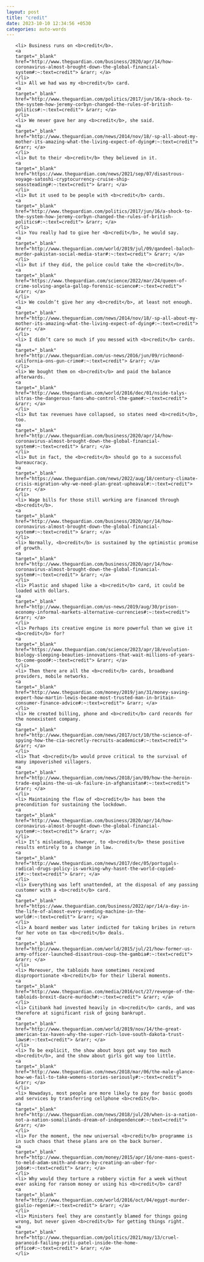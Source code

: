 ```yaml
---
layout: post
title: "credit"
date: 2023-10-10 12:34:56 +0530
categories: auto-words
---
```

<ol>

    <li> Business runs on <b>credit</b>.
    <a 
    target="_blank" 
    href="http://www.theguardian.com/business/2020/apr/14/how-coronavirus-almost-brought-down-the-global-financial-system#:~:text=credit"> &rarr; </a>
    </li>
    <li> All we had was my <b>credit</b> card.
    <a 
    target="_blank" 
    href="http://www.theguardian.com/politics/2017/jun/16/a-shock-to-the-system-how-jeremy-corbyn-changed-the-rules-of-british-politics#:~:text=credit"> &rarr; </a>
    </li>
    <li> We never gave her any <b>credit</b>, she said.
    <a 
    target="_blank" 
    href="http://www.theguardian.com/news/2014/nov/18/-sp-all-about-my-mother-its-amazing-what-the-living-expect-of-dying#:~:text=credit"> &rarr; </a>
    </li>
    <li> But to their <b>credit</b> they believed in it.
    <a 
    target="_blank" 
    href="https://www.theguardian.com/news/2021/sep/07/disastrous-voyage-satoshi-cryptocurrency-cruise-ship-seassteading#:~:text=credit"> &rarr; </a>
    </li>
    <li> But it used to be people with <b>credit</b> cards.
    <a 
    target="_blank" 
    href="http://www.theguardian.com/politics/2017/jun/16/a-shock-to-the-system-how-jeremy-corbyn-changed-the-rules-of-british-politics#:~:text=credit"> &rarr; </a>
    </li>
    <li> You really had to give her <b>credit</b>, he would say.
    <a 
    target="_blank" 
    href="http://www.theguardian.com/world/2019/jul/09/qandeel-baloch-murder-pakistan-social-media-star#:~:text=credit"> &rarr; </a>
    </li>
    <li> But if they did, the police could take the <b>credit</b>.
    <a 
    target="_blank" 
    href="https://www.theguardian.com/science/2022/mar/24/queen-of-crime-solving-angela-gallop-forensic-science#:~:text=credit"> &rarr; </a>
    </li>
    <li> We couldn’t give her any <b>credit</b>, at least not enough.
    <a 
    target="_blank" 
    href="http://www.theguardian.com/news/2014/nov/18/-sp-all-about-my-mother-its-amazing-what-the-living-expect-of-dying#:~:text=credit"> &rarr; </a>
    </li>
    <li> I didn’t care so much if you messed with <b>credit</b> cards.
    <a 
    target="_blank" 
    href="http://www.theguardian.com/us-news/2016/jun/09/richmond-california-ons-gun-crime#:~:text=credit"> &rarr; </a>
    </li>
    <li> We bought them on <b>credit</b> and paid the balance afterwards.
    <a 
    target="_blank" 
    href="http://www.theguardian.com/world/2016/dec/01/nside-talys-ultras-the-dangerous-fans-who-control-the-game#:~:text=credit"> &rarr; </a>
    </li>
    <li> But tax revenues have collapsed, so states need <b>credit</b>, too.
    <a 
    target="_blank" 
    href="http://www.theguardian.com/business/2020/apr/14/how-coronavirus-almost-brought-down-the-global-financial-system#:~:text=credit"> &rarr; </a>
    </li>
    <li> But in fact, the <b>credit</b> should go to a successful bureaucracy.
    <a 
    target="_blank" 
    href="https://www.theguardian.com/news/2022/aug/18/century-climate-crisis-migration-why-we-need-plan-great-upheaval#:~:text=credit"> &rarr; </a>
    </li>
    <li> Wage bills for those still working are financed through <b>credit</b>.
    <a 
    target="_blank" 
    href="http://www.theguardian.com/business/2020/apr/14/how-coronavirus-almost-brought-down-the-global-financial-system#:~:text=credit"> &rarr; </a>
    </li>
    <li> Normally, <b>credit</b> is sustained by the optimistic promise of growth.
    <a 
    target="_blank" 
    href="http://www.theguardian.com/business/2020/apr/14/how-coronavirus-almost-brought-down-the-global-financial-system#:~:text=credit"> &rarr; </a>
    </li>
    <li> Plastic and shaped like a <b>credit</b> card, it could be loaded with dollars.
    <a 
    target="_blank" 
    href="http://www.theguardian.com/us-news/2019/aug/30/prison-economy-informal-markets-alternative-currencies#:~:text=credit"> &rarr; </a>
    </li>
    <li> Perhaps its creative engine is more powerful than we give it <b>credit</b> for?
    <a 
    target="_blank" 
    href="https://www.theguardian.com/science/2023/apr/18/evolution-biology-sleeping-beauties-innovations-that-wait-millions-of-years-to-come-good#:~:text=credit"> &rarr; </a>
    </li>
    <li> Then there are all the <b>credit</b> cards, broadband providers, mobile networks.
    <a 
    target="_blank" 
    href="http://www.theguardian.com/money/2019/jan/31/money-saving-expert-how-martin-lewis-became-most-trusted-man-in-britain-consumer-finance-advice#:~:text=credit"> &rarr; </a>
    </li>
    <li> He created billing, phone and <b>credit</b> card records for the nonexistent company.
    <a 
    target="_blank" 
    href="http://www.theguardian.com/news/2017/oct/10/the-science-of-spying-how-the-cia-secretly-recruits-academics#:~:text=credit"> &rarr; </a>
    </li>
    <li> That <b>credit</b> would prove critical to the survival of many impoverished villagers.
    <a 
    target="_blank" 
    href="http://www.theguardian.com/news/2018/jan/09/how-the-heroin-trade-explains-the-us-uk-failure-in-afghanistan#:~:text=credit"> &rarr; </a>
    </li>
    <li> Maintaining the flow of <b>credit</b> has been the precondition for sustaining the lockdown.
    <a 
    target="_blank" 
    href="http://www.theguardian.com/business/2020/apr/14/how-coronavirus-almost-brought-down-the-global-financial-system#:~:text=credit"> &rarr; </a>
    </li>
    <li> It’s misleading, however, to <b>credit</b> these positive results entirely to a change in law.
    <a 
    target="_blank" 
    href="http://www.theguardian.com/news/2017/dec/05/portugals-radical-drugs-policy-is-working-why-hasnt-the-world-copied-it#:~:text=credit"> &rarr; </a>
    </li>
    <li> Everything was left unattended, at the disposal of any passing customer with a <b>credit</b> card.
    <a 
    target="_blank" 
    href="https://www.theguardian.com/business/2022/apr/14/a-day-in-the-life-of-almost-every-vending-machine-in-the-world#:~:text=credit"> &rarr; </a>
    </li>
    <li> A board member was later indicted for taking bribes in return for her vote on tax <b>credit</b> deals.
    <a 
    target="_blank" 
    href="http://www.theguardian.com/world/2015/jul/21/how-former-us-army-officer-launched-disastrous-coup-the-gambia#:~:text=credit"> &rarr; </a>
    </li>
    <li> Moreover, the tabloids have sometimes received disproportionate <b>credit</b> for their liberal moments.
    <a 
    target="_blank" 
    href="http://www.theguardian.com/media/2016/oct/27/revenge-of-the-tabloids-brexit-dacre-murdoch#:~:text=credit"> &rarr; </a>
    </li>
    <li> Citibank had invested heavily in <b>credit</b> cards, and was therefore at significant risk of going bankrupt.
    <a 
    target="_blank" 
    href="http://www.theguardian.com/world/2019/nov/14/the-great-american-tax-haven-why-the-super-rich-love-south-dakota-trust-laws#:~:text=credit"> &rarr; </a>
    </li>
    <li> To be explicit, the show about boys got way too much <b>credit</b>, and the show about girls got way too little.
    <a 
    target="_blank" 
    href="http://www.theguardian.com/news/2018/mar/06/the-male-glance-how-we-fail-to-take-womens-stories-seriously#:~:text=credit"> &rarr; </a>
    </li>
    <li> Nowadays, most people are more likely to pay for basic goods and services by transferring cellphone <b>credit</b>.
    <a 
    target="_blank" 
    href="http://www.theguardian.com/news/2018/jul/20/when-is-a-nation-not-a-nation-somalilands-dream-of-independence#:~:text=credit"> &rarr; </a>
    </li>
    <li> For the moment, the new universal <b>credit</b> programme is in such chaos that these plans are on the back burner.
    <a 
    target="_blank" 
    href="http://www.theguardian.com/money/2015/apr/16/one-mans-quest-to-meld-adam-smith-and-marx-by-creating-an-uber-for-jobs#:~:text=credit"> &rarr; </a>
    </li>
    <li> Why would they torture a robbery victim for a week without ever asking for ransom money or using his <b>credit</b> card?
    <a 
    target="_blank" 
    href="http://www.theguardian.com/world/2016/oct/04/egypt-murder-giulio-regeni#:~:text=credit"> &rarr; </a>
    </li>
    <li> Ministers feel they are constantly blamed for things going wrong, but never given <b>credit</b> for getting things right.
    <a 
    target="_blank" 
    href="http://www.theguardian.com/politics/2021/may/13/cruel-paranoid-failing-priti-patel-inside-the-home-office#:~:text=credit"> &rarr; </a>
    </li>